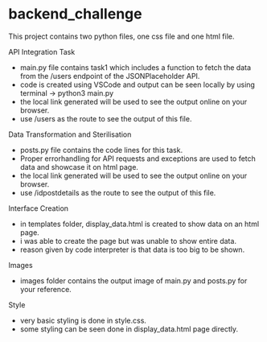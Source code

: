 # backend_challenge

This project contains two python files, one css file and one html file.

API Integration Task
- main.py file contains task1 which includes a function to fetch the data from the /users endpoint of the JSONPlaceholder API.
- code is created using VSCode and output can be seen locally by using terminal -> python3 main.py
- the local link generated will be used to see the output online on your browser.
- use /users as the route to see the output of this file.

Data Transformation and Sterilisation
- posts.py file contains the code lines for this task.
- Proper errorhandling for API requests and exceptions are used to fetch data and showcase it on html page.
- the local link generated will be used to see the output online on your browser.
- use /idpostdetails as the route to see the output of this file.

Interface Creation
- in templates folder, display_data.html is created to show data on an html page.
- i was able to create the page but was unable to show entire data.
- reason given by code interpreter is that data is too big to be shown.

Images
- images folder contains the output image of main.py and posts.py for your reference.

Style
- very basic styling is done in style.css.
- some styling can be seen done in display_data.html page directly.

